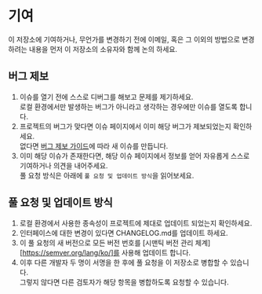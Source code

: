 # 기여

이 저장소에 기여하거나, 무언가를 변경하기 전에 이메일, 혹은 그 이외의 방법으로
변경하려는 내용을 먼저 이 저장소의 소유자와 함께 논의 하세요.

## 버그 제보

1. 이슈를 열기 전에 스스로 디버그를 해보고 문제를 제기하세요. \
   로컬 환경에서만 발생하는 버그가 아니라고 생각하는 경우에만 이슈를 열도록 합니다.
2. 프로젝트의 버그가 맞다면 이슈 페이지에서 이미 해당 버그가 제보되었는지 확인하세요. \
   없다면 [버그 제보 가이드](https://github.com/TheJung/TJ/wiki/버그-제보-가이드)에 따라 새 이슈를 만듭니다.
3. 이미  해당 이슈가 존재한다면, 해당 이슈 페이지에서 정보를 얻어 자유롭게 스스로 기여하거나 의견을 내어주세요. \
   풀 요청 방식은 아래에 `풀 요청 및 업데이트 방식`을 읽어보세요.

## 풀 요청 및 업데이트 방식

1. 로컬 환경에서 사용한 종속성이 프로젝트에 제대로 업데이트 되었는지 확인하세요.
2. 인터페이스에 대한 변경이 있다면 CHANGELOG.md를 업데이트 하세요.
3. 이 풀 요청의 새 버전으로 모든 버전 번호를
   [시맨틱 버전 관리 체계][https://semver.org/lang/ko/]를 사용해 업데이트 합니다.
4. 이후 다른 개발자 두 명이 서명을 한 후에 풀 요청을 이 저장소로 병합할 수 있습니다. \
   그렇지 않다면 다른 검토자가 해당 항목을 병합하도록 요청할 수 있습니다.
